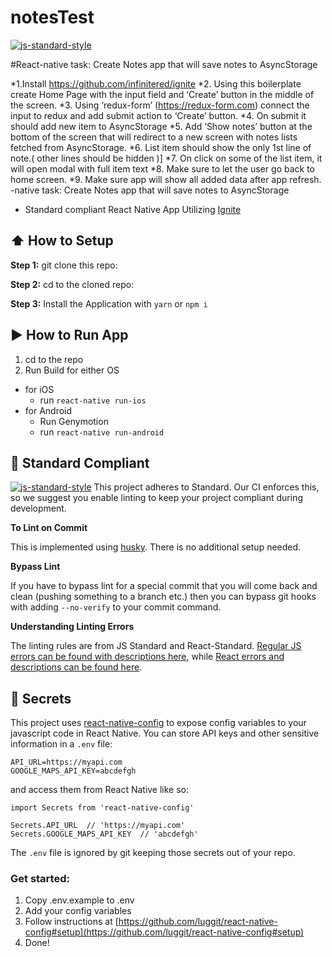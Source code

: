 #  notesTest
[![js-standard-style](https://img.shields.io/badge/code%20style-standard-brightgreen.svg?style=flat)](http://standardjs.com/)

#React-native task: Create Notes app that will save notes to AsyncStorage

*1.Install https://github.com/infinitered/ignite
*2. Using this boilerplate create Home Page with the input field and ‘Create’ button in the middle of the screen.
*3. Using ‘redux-form’ (https://redux-form.com) connect the input to redux and add submit action to ‘Create’ button.
*4. On submit it should add new item to AsyncStorage
*5. Add ‘Show notes’ button at the bottom of the screen that will redirect to a new screen with notes lists fetched from AsyncStorage.
*6. List item should show the only 1st line of note.( other lines should be hidden )]
*7. On click on some of the list item, it will open modal with full item text
*8. Make sure to let the user go back to home screen.
*9. Make sure app will show all added data after app refresh.
-native task: Create Notes app that will save notes to AsyncStorage


* Standard compliant React Native App Utilizing [Ignite](https://github.com/infinitered/ignite)

## :arrow_up: How to Setup

**Step 1:** git clone this repo:

**Step 2:** cd to the cloned repo:

**Step 3:** Install the Application with `yarn` or `npm i`


## :arrow_forward: How to Run App

1. cd to the repo
2. Run Build for either OS
  * for iOS
    * run `react-native run-ios`
  * for Android
    * Run Genymotion
    * run `react-native run-android`

## :no_entry_sign: Standard Compliant

[![js-standard-style](https://cdn.rawgit.com/feross/standard/master/badge.svg)](https://github.com/feross/standard)
This project adheres to Standard.  Our CI enforces this, so we suggest you enable linting to keep your project compliant during development.

**To Lint on Commit**

This is implemented using [husky](https://github.com/typicode/husky). There is no additional setup needed.

**Bypass Lint**

If you have to bypass lint for a special commit that you will come back and clean (pushing something to a branch etc.) then you can bypass git hooks with adding `--no-verify` to your commit command.

**Understanding Linting Errors**

The linting rules are from JS Standard and React-Standard.  [Regular JS errors can be found with descriptions here](http://eslint.org/docs/rules/), while [React errors and descriptions can be found here](https://github.com/yannickcr/eslint-plugin-react).

## :closed_lock_with_key: Secrets

This project uses [react-native-config](https://github.com/luggit/react-native-config) to expose config variables to your javascript code in React Native. You can store API keys
and other sensitive information in a `.env` file:

```
API_URL=https://myapi.com
GOOGLE_MAPS_API_KEY=abcdefgh
```

and access them from React Native like so:

```
import Secrets from 'react-native-config'

Secrets.API_URL  // 'https://myapi.com'
Secrets.GOOGLE_MAPS_API_KEY  // 'abcdefgh'
```

The `.env` file is ignored by git keeping those secrets out of your repo.

### Get started:
1. Copy .env.example to .env
2. Add your config variables
3. Follow instructions at [https://github.com/luggit/react-native-config#setup](https://github.com/luggit/react-native-config#setup)
4. Done!
